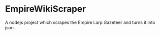 EmpireWikiScraper
=================

A nodejs project which scrapes the Empire Larp Gazeteer and turns it into json.
